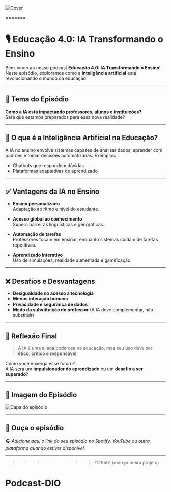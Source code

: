 ![Cover](assert/Cover.png)

=======
# 🎙️ Educação 4.0: IA Transformando o Ensino

Bem-vindo ao nosso podcast **Educação 4.0: IA Transformando o Ensino**!  
Neste episódio, exploramos como a **inteligência artificial** está revolucionando o mundo da educação.

---

## 🧠 Tema do Episódio

**Como a IA está impactando professores, alunos e instituições?**  
Será que estamos preparados para essa nova realidade?

---

## 📌 O que é a Inteligência Artificial na Educação?

A IA no ensino envolve sistemas capazes de analisar dados, aprender com padrões e tomar decisões automatizadas. Exemplos:
- Chatbots que respondem dúvidas
- Plataformas adaptativas de aprendizado

---

## ✅ Vantagens da IA no Ensino

- **Ensino personalizado**  
  Adaptação ao ritmo e nível do estudante.

- **Acesso global ao conhecimento**  
  Supera barreiras linguísticas e geográficas.

- **Automação de tarefas**  
  Professores focam em ensinar, enquanto sistemas cuidam de tarefas repetitivas.

- **Aprendizado interativo**  
  Uso de simulações, realidade aumentada e gamificação.

---

## ❌ Desafios e Desvantagens

- **Desigualdade no acesso à tecnologia**
- **Menos interação humana**
- **Privacidade e segurança de dados**
- **Medo da substituição do professor** (A IA deve complementar, não substituir)

---

## 🎯 Reflexão Final

> A IA é uma aliada poderosa na educação, mas seu uso deve ser **ético, crítico e responsável**.

Como você enxerga esse futuro?  
A IA será um **impulsionador do aprendizado** ou um **desafio a ser superado**?

---

## 📎 Imagem do Episódio

![Capa do episódio](./capa-podcast-educacao-4.0.png)

---

## 📡 Ouça o episódio

🎧 *Adicione aqui o link do seu episódio no Spotify, YouTube ou outra plataforma quando estiver disponível.*

---
>>>>>>> 7f28561 (meu primeiro projeto)
# Podcast-DIO
